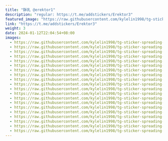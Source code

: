 ```yaml
---
title: "酥乳 @erektor1"
description: "regular: https://t.me/addstickers/Erektor3"
featured_image: "https://raw.githubusercontent.com/kylelin1998/tg-sticker-spreading-worldwide-images/main/img/ed522461-6392-48ff-94bc-d88f35ed2421.jpg"
link: "https://t.me/addstickers/Erektor3"
weight: 3
date: 2024-01-12T22:04:54+08:00
images:
  - https://raw.githubusercontent.com/kylelin1998/tg-sticker-spreading-worldwide-images/main/img/ed522461-6392-48ff-94bc-d88f35ed2421.jpg
  - https://raw.githubusercontent.com/kylelin1998/tg-sticker-spreading-worldwide-images/main/img/503b7f07-7078-4cda-926f-e7ca32b60efd.jpg
  - https://raw.githubusercontent.com/kylelin1998/tg-sticker-spreading-worldwide-images/main/img/902ddbd9-2d80-4e82-a41e-8649b5954037.jpg
  - https://raw.githubusercontent.com/kylelin1998/tg-sticker-spreading-worldwide-images/main/img/a9b0d659-5265-4127-b3be-4886c98ab055.jpg
  - https://raw.githubusercontent.com/kylelin1998/tg-sticker-spreading-worldwide-images/main/img/0c41801e-a4ac-4892-a8ff-24d89f0bbd1b.jpg
  - https://raw.githubusercontent.com/kylelin1998/tg-sticker-spreading-worldwide-images/main/img/1406bcfd-b04f-4010-b118-4df31c07be13.jpg
  - https://raw.githubusercontent.com/kylelin1998/tg-sticker-spreading-worldwide-images/main/img/fb4dd7aa-cb72-4454-9f9a-322a00d7fca5.jpg
  - https://raw.githubusercontent.com/kylelin1998/tg-sticker-spreading-worldwide-images/main/img/d3d72e3f-c448-4bf8-b6d9-85618194cca6.jpg
  - https://raw.githubusercontent.com/kylelin1998/tg-sticker-spreading-worldwide-images/main/img/0c6e3bf4-4691-44b2-9917-12489d849c75.jpg
  - https://raw.githubusercontent.com/kylelin1998/tg-sticker-spreading-worldwide-images/main/img/68b6f861-7830-44d5-850b-2c7cac6b485b.jpg
  - https://raw.githubusercontent.com/kylelin1998/tg-sticker-spreading-worldwide-images/main/img/9961e243-8aad-416f-95f9-ec422cf675bf.jpg
  - https://raw.githubusercontent.com/kylelin1998/tg-sticker-spreading-worldwide-images/main/img/3f56fa8c-8c23-45c2-96d6-9475cbfba970.jpg
  - https://raw.githubusercontent.com/kylelin1998/tg-sticker-spreading-worldwide-images/main/img/116e9b69-776b-4a77-8929-88206804dc8c.jpg
  - https://raw.githubusercontent.com/kylelin1998/tg-sticker-spreading-worldwide-images/main/img/a893f1c4-5f38-45c0-960a-9b6b625125bd.jpg
  - https://raw.githubusercontent.com/kylelin1998/tg-sticker-spreading-worldwide-images/main/img/b1e55803-ab70-431b-a4b2-483c6ead9b58.jpg
  - https://raw.githubusercontent.com/kylelin1998/tg-sticker-spreading-worldwide-images/main/img/e7cd3f73-652f-4504-914e-796aa8aee593.jpg
  - https://raw.githubusercontent.com/kylelin1998/tg-sticker-spreading-worldwide-images/main/img/bfae5a78-86f0-4d5b-8a5b-b26628b35a47.jpg
  - https://raw.githubusercontent.com/kylelin1998/tg-sticker-spreading-worldwide-images/main/img/49c38ad7-664d-495b-a6e3-89cfebfa5b7e.jpg
  - https://raw.githubusercontent.com/kylelin1998/tg-sticker-spreading-worldwide-images/main/img/71058f2a-8025-4c72-a05d-2829a4cffb11.jpg
  - https://raw.githubusercontent.com/kylelin1998/tg-sticker-spreading-worldwide-images/main/img/b4f410ba-7312-4d40-9b50-a5e3eb7f85c6.jpg
---
```

